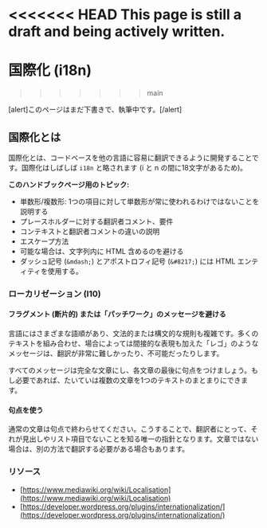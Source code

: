 <!--
# Internationalization
-->

<<<<<<< HEAD
This page is still a draft and being actively written.
=======
# 国際化 (i18n)
>>>>>>> main

<!--
This page is still a draft and being actively written.
-->

\[alert\]このページはまだ下書きで、執筆中です。\[/alert\]

<!--
## What is Internationalization?
-->

## 国際化とは

<!--
Internationalization is the process of developing the codebase so that it can easily be translated into other languages. Internationalization is often abbreviated as `i18n` (because there are 18 letters between the i and the n).
-->

国際化とは、コードベースを他の言語に容易に翻訳できるように開発することです。国際化はしばしば `i18n` と略されます (i と n の間に18文字があるため)。

<!--
**Topics for this handbook page:**
-->

**このハンドブックページ用のトピック:**

<!--
*   Singular/plural forms; explain, that singular isn’t always used for 1 item
*   Translator comments for placeholders, requirement
*   Explain difference between context and translator comments
*   Escaping
*   Avoid HTML in strings if possible
*   Use HTML entities for dashes (`&mdash;`) and apostrophes (`&­#8217;`)
-->

* 単数形/複数形: 1つの項目に対して単数形が常に使われるわけではないことを説明する
* プレースホルダーに対する翻訳者コメント、要件
* コンテキストと翻訳者コメントの違いの説明
* エスケープ方法
* 可能な場合は、文字列内に HTML 含めるのを避ける
* ダッシュ記号 (`&mdash;`) とアポストロフィ記号 (`&#8217;`) には HTML エンティティを使用する。

<!--
### Localization
-->

### ローカリゼーション (l10)

<!--
#### Avoid fragmented or ‘patchwork’ messages
-->

#### フラグメント (断片的) または「パッチワーク」のメッセージを避ける

<!--
Languages have varying word orders, and complex grammatical and syntactic rules. “Lego” messages, put together from lots of pieces of text, possibly with some indirection, are very hard or impossible to translate.
-->

言語にはさまざまな語順があり、文法的または構文的な規則も複雑です。多くのテキストを組み合わせ、場合によっては間接的な表現も加えた「レゴ」のようなメッセージは、翻訳が非常に難しかったり、不可能だったりします。

<!--
It is better to make every message a complete sentence, each with a full stop at the end. Several sentences can usually be combined much more easily be into a text block, if needed.
-->

すべてのメッセージは完全な文章にし、各文章の最後に句点をつけましょう。もし必要であれば、たいていは複数の文章を1つのテキストのまとまりにできます。

<!--
#### Use full stops
-->

#### 句点を使う

<!--
Do terminate normal sentences with full stops. This is often the only indicator for a translator to know that they are not headlines or list items, which may need to be translated differently.
-->

通常の文章は句点で終わらせてください。こうすることで、翻訳者にとって、それが見出しやリスト項目でないことを知る唯一の指針となります。文章ではない場合は、別の方法で翻訳する必要がある場合もあります。

<!--
### Resources
-->

### リソース

*   [https://www.mediawiki.org/wiki/Localisation](https://www.mediawiki.org/wiki/Localisation)
*   [https://developer.wordpress.org/plugins/internationalization/](https://developer.wordpress.org/plugins/internationalization/)
